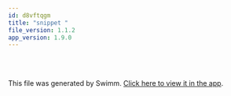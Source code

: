 ```yaml
---
id: d8vftqgm
title: "snippet "
file_version: 1.1.2
app_version: 1.9.0
---
```


<br/>

<br/>

This file was generated by Swimm. [Click here to view it in the app](https://swimm-web-app.web.app/repos/Z2l0aHViJTNBJTNBTm9hUmVwbyUzQSUzQU5vYW96ZXI=/docs/d8vftqgm).
